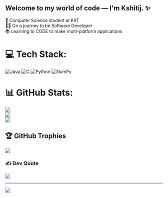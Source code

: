 ## Welcome to my world of code — I'm Kshitij. ✨

🧠 Computer Science student at KIIT <br/>
🧑‍💻 On a journey to be Software Developer <br/>
📚 Learning to CODE to make multi-platform applications <br/>



# 💻 Tech Stack:
![Java](https://img.shields.io/badge/java-%23ED8B00.svg?style=for-the-badge&logo=openjdk&logoColor=white) ![C](https://img.shields.io/badge/c-%2300599C.svg?style=for-the-badge&logo=c&logoColor=white) ![Python](https://img.shields.io/badge/python-3670A0?style=for-the-badge&logo=python&logoColor=ffdd54) ![NumPy](https://img.shields.io/badge/numpy-%23013243.svg?style=for-the-badge&logo=numpy&logoColor=white)
# 📊 GitHub Stats:
![](https://github-readme-stats.vercel.app/api?username=Kshitij-Ranjan&theme=dark&hide_border=false&include_all_commits=false&count_private=false)<br/>
![](https://nirzak-streak-stats.vercel.app/?user=Kshitij-Ranjan&theme=dark&hide_border=false)<br/>
![](https://github-readme-stats.vercel.app/api/top-langs/?username=Kshitij-Ranjan&theme=dark&hide_border=false&include_all_commits=false&count_private=false&layout=compact)

## 🏆 GitHub Trophies
![](https://github-profile-trophy.vercel.app/?username=Kshitij-Ranjan&theme=transparent&no-frame=true&no-bg=true&margin-w=4)

### ✍️ Dev Quote
![](https://quotes-github-readme.vercel.app/api?type=horizontal&theme=merko)

---
[![](https://visitcount.itsvg.in/api?id=Kshitij-Ranjan&icon=5&color=0)](https://visitcount.itsvg.in)

<!-- Proudly created with GPRM ( https://gprm.itsvg.in ) -->
